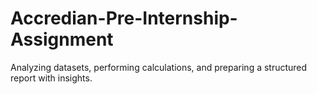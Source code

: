 # Accredian-Pre-Internship-Assignment
Analyzing datasets, performing calculations, and preparing a structured report with insights.

